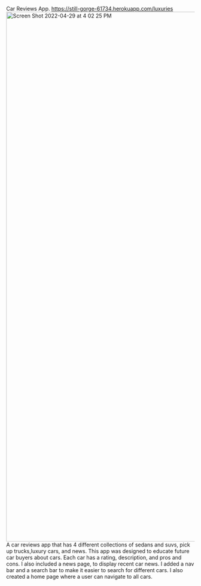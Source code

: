 Car Reviews App.
https://still-gorge-61734.herokuapp.com/luxuries
<img width="1413" alt="Screen Shot 2022-04-29 at 4 02 25 PM" src="https://user-images.githubusercontent.com/98567943/166061913-5e5ce907-c598-4b5a-a03d-3633826283c1.png">
A car reviews app that has 4 different collections of sedans and suvs, pick up trucks,luxury cars, and news. 
This app was designed to educate future car buyers about cars. Each car has a rating, description, and pros and cons. I also included a news page, to display recent car news. 
I added a nav bar and a search bar to make it easier to search for different cars. I also created a home page where a user can navigate to all cars.

